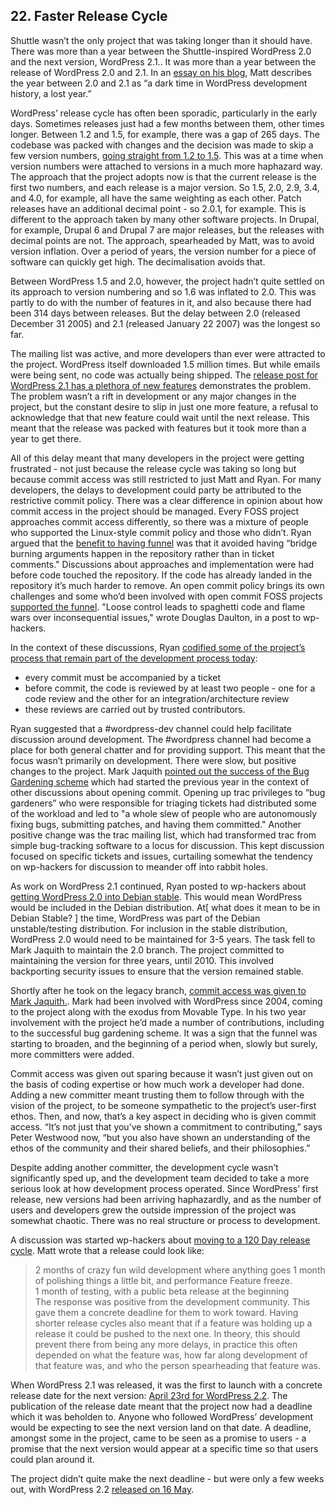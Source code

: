 ## 22. Faster Release Cycle

Shuttle wasn’t the only project that was taking longer than it should have. There was more than a year between the Shuttle-inspired WordPress 2.0 and the next version, WordPress 2.1.. It was more than a year between the release of WordPress 2.0 and 2.1. In an [essay on his blog](http://ma.tt/2010/11/one-point-oh/), Matt describes the year between 2.0 and 2.1 as “a dark time in WordPress development history, a lost year.”  

WordPress’ release cycle has often been sporadic, particularly in the early days. Sometimes releases just had a few months between them, other times longer. Between 1.2 and 1.5, for example, there was a gap of 265 days. The codebase was packed with changes and the decision was made to skip a few version numbers, [going straight from 1.2 to 1.5](http://wordpress.org/news/2004/12/version-skip/). This was at a time when version numbers were attached to versions in a much more haphazard way. The approach that the project adopts now is that the current release is the first two numbers, and each release is a major version. So 1.5, 2.0, 2.9, 3.4, and 4.0, for example, all have the same weighting as each other. Patch releases have an additional decimal point - so 2.0.1, for example. This is different to the approach taken by many other software projects. In Drupal, for example, Drupal 6 and Drupal 7 are major releases, but the releases with decimal points are not. The approach, spearheaded by Matt, was to avoid version inflation. Over a period of years, the version number for a piece of software can quickly get high. The decimalisation avoids that.

Between WordPress 1.5 and 2.0, however, the project hadn’t quite settled on its approach to version numbering and so 1.6 was inflated to 2.0. This was partly to do with the number of features in it, and also because there had been 314 days between releases. But the delay between 2.0 (released December 31 2005) and 2.1 (released January 22 2007) was the longest so far.  

The mailing list was active, and more developers than ever were attracted to the project. WordPress itself downloaded 1.5 million times. But while emails were being sent, no code was actually being shipped. The [release post for WordPress 2.1 has a plethora of new features](http://wordpress.org/news/2007/01/ella-21/) demonstrates the problem. The problem wasn’t a rift in development or any major changes in the project, but the constant desire to slip in just one more feature, a refusal to acknowledge that that new feature could wait until the next release. This meant that the release was packed with features but it took more than a year to get there. 
	

All of this delay meant that many developers in the project were getting frustrated - not just because the release cycle was taking so long but because commit access was still restricted to just Matt and Ryan. For many developers, the delays to development could party be attributed to the restrictive commit policy. There was a clear difference in opinion about how commit access in the project should be managed. Every FOSS project approaches commit access differently, so there was a mixture of people who supported the Linux-style commit policy and those who didn’t. Ryan argued that the [benefit to having funnel](http://lists.automattic.com/pipermail/wp-hackers/2006-March/005192.html) was that it avoided having “bridge burning arguments happen in the repository rather than in ticket comments." Discussions about approaches and implementation were had before code touched the repository. If the code has already landed in the repository it’s much harder to remove. An open commit policy brings its own challenges and some who’d been involved with open commit FOSS projects [supported the funnel](http://lists.automattic.com/pipermail/wp-hackers/2006-March/005195.html). "Loose control leads to spaghetti code and flame wars over inconsequential issues," wrote Douglas Daulton, in a post to wp-hackers.

In the context of these discussions, Ryan [codified some of the project’s process that remain part of the development process today](http://lists.automattic.com/pipermail/wp-hackers/2006-March/005190.html):
- every commit must be accompanied by a ticket
- before commit, the code is reviewed by at least two people - one for a code review and the other for an integration/architecture review
- these reviews are carried out by trusted contributors.

Ryan suggested that a #wordpress-dev channel could help facilitate discussion around development. The #wordpress channel had become a place for both general chatter and for providing support. This meant that the focus wasn’t primarily on development. There were slow, but positive changes to the project. Mark Jaquith [pointed out the success of the Bug Gardening scheme](http://lists.automattic.com/pipermail/wp-hackers/2006-March/005189.html) which had started the previous year in the context of other discussions about opening commit. Opening up trac privileges to “bug gardeners” who were responsible for triaging tickets had distributed some of the workload and led to "a whole slew of people who are autonomously fixing bugs, submitting  patches, and having them committed." Another positive change was the trac mailing list, which had transformed trac from simple bug-tracking software to a locus for discussion. This kept discussion focused on specific tickets and issues,  curtailing somewhat the tendency on wp-hackers for discussion to meander off into rabbit holes. 

As work on WordPress 2.1 continued, Ryan posted to wp-hackers about [getting WordPress 2.0 into Debian stable](http://lists.automattic.com/pipermail/wp-hackers/2006-October/008871.html). This would mean WordPress would be included in the Debian distribution.  At[ what does it mean to be in Debian Stable?
] the time, WordPress was part of the Debian unstable/testing distribution. For inclusion in the stable distribution, WordPress 2.0 would need to be maintained for 3-5 years. The task fell to Mark Jaquith to maintain the 2.0 branch. The project committed to maintaining the version for three years, until 2010. This involved backporting security issues to ensure that the version remained stable.


Shortly after he took on the legacy branch, [commit access was given to Mark Jaquith.](https://core.trac.wordpress.org/changeset/4270). Mark had been involved with WordPress since 2004, coming to the project along with the exodus from Movable Type. In his two year involvement with the project he’d made a number of contributions, including to the successful bug gardening scheme. It was a sign that the funnel was starting to broaden, and the beginning of a period when, slowly but surely, more committers were added.

Commit access was given out sparing because it wasn’t just given out on the basis of coding expertise or how much work a developer had done. Adding a new committer meant trusting them to follow through with the vision of the project, to be someone sympathetic to the project’s user-first ethos. Then, and now, that’s a key aspect in deciding who is given commit access. “It’s not just that you’ve shown a commitment to contributing,” says Peter Westwood now, “but you also have shown an understanding of the ethos of the community and their shared beliefs, and their philosophies.”


	
Despite adding another committer, the development cycle wasn’t significantly sped up, and the development team decided to take a more serious look at how development process operated. Since WordPress’ first release, new versions had been arriving haphazardly, and as the number of users and developers grew the outside impression of the project was somewhat chaotic. There was no real structure or process to development. 

A discussion was started wp-hackers about [moving to a 120 Day release cycle](http://lists.automattic.com/pipermail/wp-hackers/2006-October/008907.html). Matt wrote that a release could look like:	
> 2 months of crazy fun wild development where anything goes
> 1 month of polishing things a little bit, and performance
> Feature freeze.	
> 1 month of testing, with a public beta release at the beginning	
The response was positive from the development community. This gave them a concrete deadline for them to work toward. Having shorter release cycles also meant that if a feature was holding up a release it could be pushed to the next one. In theory, this should prevent there from being any more delays, in practice this often depended on what the feature was, how far along development of that feature was, and who the person spearheading that feature was.

When WordPress 2.1 was released, it was the first to launch with a concrete release date for the next version: [April 23rd for WordPress 2.2](http://wordpress.org/news/2007/01/ella-21/). The publication of the release date meant that the project now had a deadline which it was beholden to. Anyone who followed WordPress’ development would be expecting to see the next version land on that date. A deadline, amongst some in the project, came to be seen as a promise to users - a promise that the next version would appear at a specific time so that users could plan around it.

The project didn’t quite make the next deadline - but were only a few weeks out, with WordPress 2.2 [released on 16 May](http://wordpress.org/news/2007/05/wordpress-22/). 

